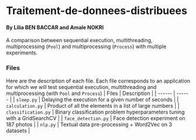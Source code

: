 # Traitement-de-donnees-distribuees
#### By Lilia BEN BACCAR and Amale NOKRI
A comparison between sequential execution, multithreading, multiprocessing (`Pool`) and multiprocessing (`Process`) with multiple experiments.

### Files
Here are the description of each file. Each file corresponds to an application for which we will test sequential execution, multithreading and multiprocessing (with `Pool` and `Process`)
| Files | Description |
| ------ | ------ |
| `sleep.py` | Delaying the execution for a given number of seconds |
| `calculation.py` | Product of all the elements in a list of large numbers |
| `classification.py` | Binary classification problem hyperparameters tuning with a GridSearchCV |
| `face_detection.py` | Face detection experiment on 187 photos |
| `nlp.py` | Textual data pre-processing + Word2Vec on 3 datasets |
